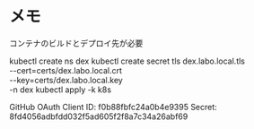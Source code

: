# メモ

コンテナのビルドとデプロイ先が必要


kubectl create ns dex
kubectl create secret tls dex.labo.local.tls \
  --cert=certs/dex.labo.local.crt \
  --key=certs/dex.labo.local.key \
  -n dex
kubectl apply -k k8s



GitHub OAuth
Client ID: f0b88fbfc24a0b4e9395
Secret: 8fd4056adbfdd032f5ad605f2f8a7c34a26abf69

